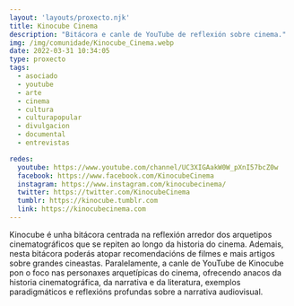 ```yaml
---
layout: 'layouts/proxecto.njk'
title: Kinocube Cinema
description: "Bitácora e canle de YouTube de reflexión sobre cinema."
img: /img/comunidade/Kinocube_Cinema.webp
date: 2022-03-31 10:34:05
type: proxecto
tags:
  - asociado
  - youtube
  - arte
  - cinema
  - cultura
  - culturapopular
  - divulgacion
  - documental
  - entrevistas

redes:
  youtube: https://www.youtube.com/channel/UC3XIGAakW0W_pXnI57bcZ0w
  facebook: https://www.facebook.com/KinocubeCinema
  instagram: https://www.instagram.com/kinocubecinema/
  twitter: https://twitter.com/KinocubeCinema
  tumblr: https://kinocube.tumblr.com
  link: https://kinocubecinema.com
---
```

Kinocube é unha bitácora centrada na reflexión arredor dos arquetipos cinematográficos que se repiten ao longo da historia do cinema. Ademais, nesta bitácora poderás atopar recomendacións de filmes e mais artigos sobre grandes cineastas. Paralelamente, a canle de YouTube de Kinocube pon o foco nas personaxes arquetípicas do cinema, ofrecendo anacos da historia cinematográfica, da narrativa e da literatura, exemplos paradigmáticos e reflexións profundas sobre a narrativa audiovisual.